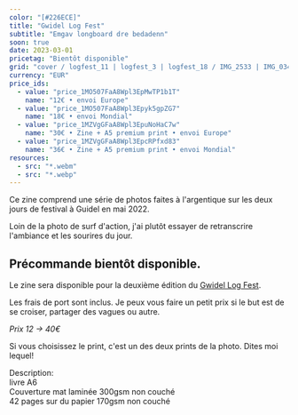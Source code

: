 ```yaml
---
color: "[#226ECE]"
title: "Gwidel Log Fest"
subtitle: "Emgav longboard dre bedadenn"
soon: true
date: 2023-03-01
pricetag: "Bientôt disponible"
grid: "cover / logfest_11 | logfest_3 | logfest_18 / IMG_2533 | IMG_0342"
currency: "EUR"
price_ids: 
  - value: "price_1MO507FaA8Wpl3EpMwTP1b1T"
    name: "12€ • envoi Europe"
  - value: "price_1MO507FaA8Wpl3Epyk5gpZG7"
    name: "18€ • envoi Mondial"
  - value: "price_1MZVgGFaA8Wpl3EpuNoHaC7w"
    name: "30€ • Zine + A5 premium print • envoi Europe"
  - value: "price_1MZVgGFaA8Wpl3EpcRPfxd83"
    name: "36€ • Zine + A5 premium print • envoi Mondial"
resources:
  - src: "*.webm"
  - src: "*.webp"
---
```


Ce zine comprend une série de photos faites à l'argentique sur les deux jours de festival à Guidel en mai 2022.

Loin de la photo de surf d'action, j'ai plutôt essayer de retranscrire l'ambiance et les sourires du jour.


## Précommande bientôt disponible.

Le zine sera disponible pour la deuxième édition du [Gwidel Log Fest](https://www.instagram.com/cool_waves56/).

Les frais de port sont inclus. 
Je peux vous faire un petit prix si le but est de se croiser, partager des vagues ou autre.

*Prix 12 -> 40€*

Si vous choisissez le print, c'est un des deux prints de la photo. Dites moi lequel!


<div class="text-sm">
Description: <br/> 
livre A6 <br/> 
Couverture mat laminée 300gsm non couché <br/> 
42 pages sur du papier 170gsm non couché
</div>

